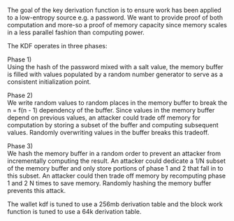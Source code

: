 The goal of the key derivation function is to ensure work has been applied to a low-entropy source e.g. a password. We want to provide proof of both computation and more-so a proof of memory capacity since memory scales in a less parallel fashion than computing power.

The KDF operates in three phases:

Phase 1)  
Using the hash of the password mixed with a salt value, the memory buffer is filled with values populated by a random number generator to serve as a consistent initialization point.

Phase 2)  
We write random values to random places in the memory buffer to break the n = f(n - 1) dependency of the buffer.  Since values in the memory buffer depend on previous values, an attacker could trade off memory for computation by storing a subset of the buffer and computing subsequent values.  Randomly overwriting values in the buffer breaks this tradeoff.

Phase 3)  
We hash the memory buffer in a random order to prevent an attacker from incrementally computing the result.  An attacker could dedicate a 1/N subset of the memory buffer and only store portions of phase 1 and 2 that fall in to this subset.  An attacker could then trade off memory by recomputing phase 1 and 2 N times to save memory.  Randomly hashing the memory buffer prevents this attack.

The wallet kdf is tuned to use a 256mb derivation table and the block work function is tuned to use a 64k derivation table.